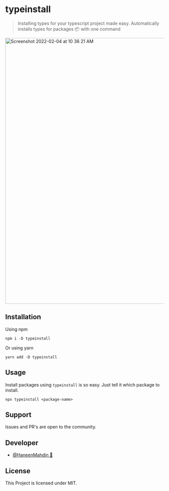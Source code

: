 # typeinstall
> Installing types for your typescript project made easy.
Automatically installs types for packages 📦 with one command

<img width="842" alt="Screenshot 2022-02-04 at 10 36 21 AM" src="https://user-images.githubusercontent.com/72091386/152475177-256426d9-89d2-455d-9cc4-a8d346c1c04b.png">

## Installation
Using npm

```
npm i -D typeinstall
```
Or using yarn
```
yarn add -D typeinstall
```

## Usage
Install packages using `typeinstall` is so easy.
Just tell it which package to install.
```
npx typeinstall <package-name>
```

## Support
Issues and PR's are open to the community.

## Developer
- [@HaneenMahdin 🐥](https://twitter.com/HaneenMahdin)

## License
This Project is licensed under MIT.
